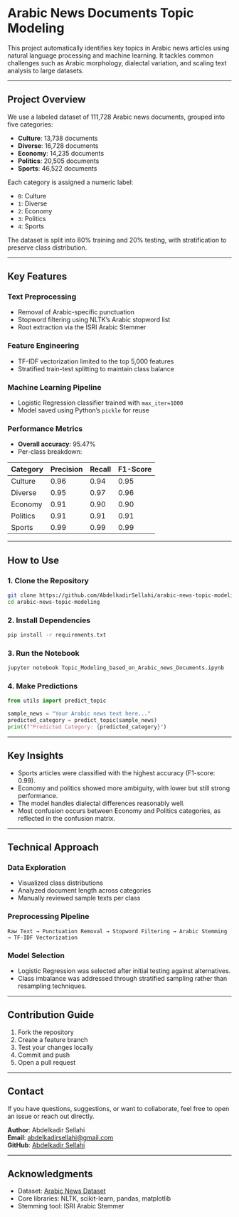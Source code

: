# Arabic News Documents Topic Modeling

This project automatically identifies key topics in Arabic news articles using natural language processing and machine learning. It tackles common challenges such as Arabic morphology, dialectal variation, and scaling text analysis to large datasets.

---

## Project Overview

We use a labeled dataset of 111,728 Arabic news documents, grouped into five categories:

- **Culture**: 13,738 documents  
- **Diverse**: 16,728 documents  
- **Economy**: 14,235 documents  
- **Politics**: 20,505 documents  
- **Sports**: 46,522 documents  

Each category is assigned a numeric label:
- `0`: Culture  
- `1`: Diverse  
- `2`: Economy  
- `3`: Politics  
- `4`: Sports  

The dataset is split into 80% training and 20% testing, with stratification to preserve class distribution.

---

## Key Features

### Text Preprocessing
- Removal of Arabic-specific punctuation  
- Stopword filtering using NLTK’s Arabic stopword list  
- Root extraction via the ISRI Arabic Stemmer  

### Feature Engineering
- TF-IDF vectorization limited to the top 5,000 features  
- Stratified train-test splitting to maintain class balance  

### Machine Learning Pipeline
- Logistic Regression classifier trained with `max_iter=1000`  
- Model saved using Python’s `pickle` for reuse  

### Performance Metrics
- **Overall accuracy**: 95.47%  
- Per-class breakdown:

| Category   | Precision | Recall | F1-Score |
|------------|-----------|--------|----------|
| Culture    | 0.96      | 0.94   | 0.95     |
| Diverse    | 0.95      | 0.97   | 0.96     |
| Economy    | 0.91      | 0.90   | 0.90     |
| Politics   | 0.91      | 0.91   | 0.91     |
| Sports     | 0.99      | 0.99   | 0.99     |

---

## How to Use

### 1. Clone the Repository
```bash
git clone https://github.com/AbdelkadirSellahi/arabic-news-topic-modeling.git  
cd arabic-news-topic-modeling
```

### 2. Install Dependencies
```bash
pip install -r requirements.txt
```

### 3. Run the Notebook
```bash
jupyter notebook Topic_Modeling_based_on_Arabic_news_Documents.ipynb
```

### 4. Make Predictions
```python
from utils import predict_topic

sample_news = "Your Arabic news text here..."
predicted_category = predict_topic(sample_news)
print(f"Predicted Category: {predicted_category}")
```

---

## Key Insights

- Sports articles were classified with the highest accuracy (F1-score: 0.99).  
- Economy and politics showed more ambiguity, with lower but still strong performance.  
- The model handles dialectal differences reasonably well.  
- Most confusion occurs between Economy and Politics categories, as reflected in the confusion matrix.

---

## Technical Approach

### Data Exploration
- Visualized class distributions  
- Analyzed document length across categories  
- Manually reviewed sample texts per class  

### Preprocessing Pipeline
```
Raw Text → Punctuation Removal → Stopword Filtering → Arabic Stemming → TF-IDF Vectorization
```

### Model Selection
- Logistic Regression was selected after initial testing against alternatives.  
- Class imbalance was addressed through stratified sampling rather than resampling techniques.

---

## Contribution Guide

1. Fork the repository  
2. Create a feature branch  
3. Test your changes locally  
4. Commit and push  
5. Open a pull request  

---

## Contact

If you have questions, suggestions, or want to collaborate, feel free to open an issue or reach out directly.

**Author**: Abdelkadir Sellahi  
**Email**: abdelkadirsellahi@gmail.com  
**GitHub**: [Abdelkadir Sellahi](https://github.com/AbdelkadirSellahi)

---

## Acknowledgments

- Dataset: [Arabic News Dataset](https://data.mendeley.com/datasets/v524p5dhpj/2)  
- Core libraries: NLTK, scikit-learn, pandas, matplotlib  
- Stemming tool: ISRI Arabic Stemmer  
